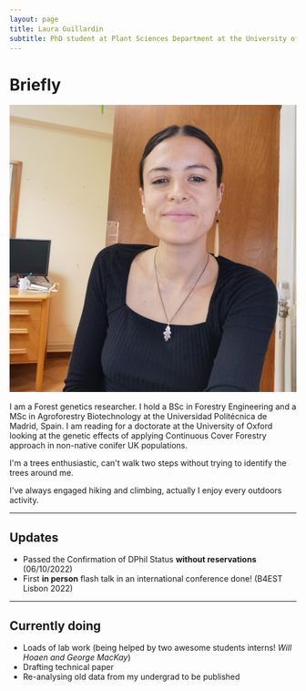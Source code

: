 ```yaml
---
layout: page
title: Laura Guillardin
subtitle: PhD student at Plant Sciences Department at the University of Oxford
---
```

# **Briefly**

![](/img/IMG_20221024_235649_955.jpg)

I am a Forest genetics researcher. I hold a BSc in Forestry Engineering and a MSc in Agroforestry Biotechnology at the Universidad Politécnica de Madrid, Spain. I am reading for a doctorate at the University of Oxford looking at the genetic effects of applying Continuous Cover Forestry approach in non-native conifer UK populations.
 
 I'm a trees enthusiastic, can't walk two steps without trying to identify the trees around me.
 
 I've always engaged hiking and climbing, actually I enjoy every outdoors activity.
 
---

## **Updates**

- Passed the Confirmation of DPhil Status **without reservations** (06/10/2022)
- First **in person** flash talk in an international conference done! (B4EST Lisbon 2022)

---

## **Currently doing**

- Loads of lab work (being helped by two awesome students interns! *Will Hoaen and George MacKay*) 
- Drafting technical paper
- Re-analysing old data from my undergrad to be published


